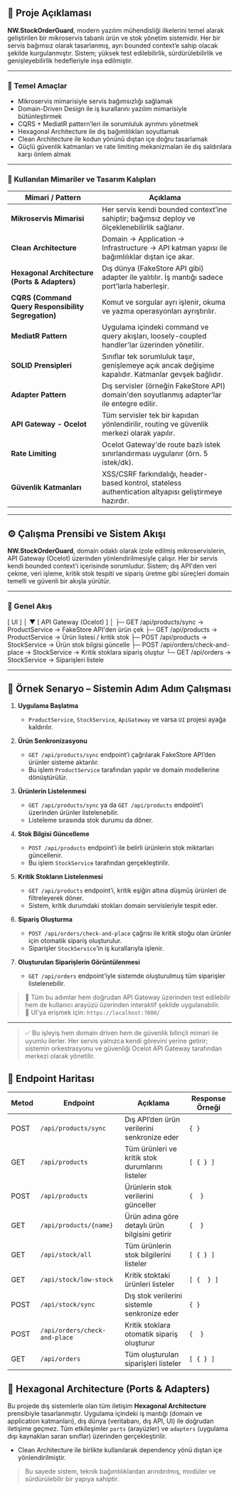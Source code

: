 ## 🧭 Proje Açıklaması

**NW.StockOrderGuard**, modern yazılım mühendisliği ilkelerini temel alarak geliştirilen bir mikroservis tabanlı ürün ve stok yönetim sistemidir. Her bir servis bağımsız olarak tasarlanmış, ayrı bounded context’e sahip olacak şekilde kurgulanmıştır. Sistem; yüksek test edilebilirlik, sürdürülebilirlik ve genişleyebilirlik hedefleriyle inşa edilmiştir.

---

### 🎯 Temel Amaçlar

- Mikroservis mimarisiyle servis bağımsızlığı sağlamak  
- Domain-Driven Design ile iş kurallarını yazılım mimarisiyle bütünleştirmek  
- CQRS + MediatR pattern’leri ile sorumluluk ayrımını yönetmek  
- Hexagonal Architecture ile dış bağımlılıkları soyutlamak  
- Clean Architecture ile kodun yönünü dıştan içe doğru tasarlamak  
- Güçlü güvenlik katmanları ve rate limiting mekanizmaları ile dış saldırılara karşı önlem almak  

---

### 🧱 Kullanılan Mimariler ve Tasarım Kalıpları

| Mimari / Pattern                               | Açıklama |
|------------------------------------------------|----------|
| **Mikroservis Mimarisi**                       | Her servis kendi bounded context’ine sahiptir; bağımsız deploy ve ölçeklenebilirlik sağlanır. |
| **Clean Architecture**                         | Domain → Application → Infrastructure → API katman yapısı ile bağımlılıklar dıştan içe akar. |
| **Hexagonal Architecture (Ports & Adapters)**  | Dış dünya (FakeStore API gibi) adapter ile yalıtılır. İş mantığı sadece port’larla haberleşir. |
| **CQRS (Command Query Responsibility Segregation)** | Komut ve sorgular ayrı işlenir, okuma ve yazma operasyonları ayrıştırılır. |
| **MediatR Pattern**                            | Uygulama içindeki command ve query akışları, loosely-coupled handler'lar üzerinden yönetilir. |
| **SOLID Prensipleri**                          | Sınıflar tek sorumluluk taşır, genişlemeye açık ancak değişime kapalıdır. Katmanlar gevşek bağlıdır. |
| **Adapter Pattern**                            | Dış servisler (örneğin FakeStore API) domain'den soyutlanmış adapter’lar ile entegre edilir. |
| **API Gateway - Ocelot**                       | Tüm servisler tek bir kapıdan yönlendirilir, routing ve güvenlik merkezi olarak yapılır. |
| **Rate Limiting**                              | Ocelot Gateway'de route bazlı istek sınırlandırması uygulanır (örn. 5 istek/dk). |
| **Güvenlik Katmanları**                        | XSS/CSRF farkındalığı, header-based kontrol, stateless authentication altyapısı geliştirmeye hazırdır. |

---
## ⚙️ Çalışma Prensibi ve Sistem Akışı

**NW.StockOrderGuard**, domain odaklı olarak izole edilmiş mikroservislerin, API Gateway (Ocelot) üzerinden yönlendirilmesiyle çalışır. Her bir servis kendi bounded context'i içerisinde sorumludur. Sistem; dış API'den veri çekme, veri işleme, kritik stok tespiti ve sipariş üretme gibi süreçleri domain temelli ve güvenli bir akışla yürütür.

---

### 🧭 Genel Akış
[ UI ] │ ▼ [ API Gateway (Ocelot) ] │ ├─ GET /api/products/sync              → ProductService  → FakeStore API'den ürün çek ├─ GET /api/products                   → ProductService  → Ürün listesi / kritik stok ├─ POST /api/products                  → StockService    → Ürün stok bilgisi güncelle ├─ POST /api/orders/check-and-place   → StockService    → Kritik stoklara sipariş oluştur └─ GET /api/orders                     → StockService    → Siparişleri listele

---

## 🧪 Örnek Senaryo – Sistemin Adım Adım Çalışması

1. **Uygulama Başlatma**  
   - `ProductService`, `StockService`, `ApiGateway` ve varsa `UI` projesi ayağa kaldırılır.

2. **Ürün Senkronizasyonu**  
   - `GET /api/products/sync` endpoint’i çağrılarak FakeStore API’den ürünler sisteme aktarılır.
   - Bu işlem `ProductService` tarafından yapılır ve domain modellerine dönüştürülür.

3. **Ürünlerin Listelenmesi**  
   - `GET /api/products/sync` ya da `GET /api/products` endpoint’i üzerinden ürünler listelenebilir.
   - Listeleme sırasında stok durumu da döner.

4. **Stok Bilgisi Güncelleme**  
   - `POST /api/products` endpoint’i ile belirli ürünlerin stok miktarları güncellenir.
   - Bu işlem `StockService` tarafından gerçekleştirilir.

5. **Kritik Stokların Listelenmesi**  
   - `GET /api/products` endpoint’i, kritik eşiğin altına düşmüş ürünleri de filtreleyerek döner.
   - Sistem, kritik durumdaki stokları domain servisleriyle tespit eder.

6. **Sipariş Oluşturma**  
   - `POST /api/orders/check-and-place` çağrısı ile kritik stoğu olan ürünler için otomatik sipariş oluşturulur.
   - Siparişler `StockService`’in iş kurallarıyla işlenir.

7. **Oluşturulan Siparişlerin Görüntülenmesi**  
   - `GET /api/orders` endpoint’iyle sistemde oluşturulmuş tüm siparişler listelenebilir.

> 🧩 Tüm bu adımlar hem doğrudan API Gateway üzerinden test edilebilir hem de kullanıcı arayüzü üzerinden interaktif şekilde uygulanabilir.  
> 🔗 UI'ya erişmek için: `https://localhost:7000/`

---

> ✅ Bu işleyiş hem domain driven hem de güvenlik bilinçli mimari ile uyumlu ilerler. Her servis yalnızca kendi görevini yerine getirir; sistemin orkestrasyonu ve güvenliği Ocelot API Gateway tarafından merkezi olarak yönetilir.


## 🧭 Endpoint Haritası

| Metod | Endpoint                             | Açıklama                                               | Response Örneği |
|-------|--------------------------------------|---------------------------------------------------------|------------------|
| POST  | `/api/products/sync`                 | Dış API’den ürün verilerini senkronize eder             | `{ }` |
| GET   | `/api/products`                      | Tüm ürünleri ve kritik stok durumlarını listeler        | `[ { } ]` |
| POST  | `/api/products`                      | Ürünlerin stok verilerini günceller                     | `{  }` |
| GET   | `/api/products/{name}`               | Ürün adına göre detaylı ürün bilgisini getirir          | `{  }` |
| GET   | `/api/stock/all`                     | Tüm ürünlerin stok bilgilerini listeler                 | `[ { } ]` |
| GET   | `/api/stock/low-stock`               | Kritik stoktaki ürünleri listeler                       | `[ {  } ]` |
| POST  | `/api/stock/sync`                    | Dış stok verilerini sistemle senkronize eder            | `{ }` |
| POST  | `/api/orders/check-and-place`        | Kritik stoklara otomatik sipariş oluşturur              | `{  }` |
| GET   | `/api/orders`                        | Tüm oluşturulan siparişleri listeler                    | `[ { } ]` |



## 🧱 Hexagonal Architecture (Ports & Adapters)

Bu projede dış sistemlerle olan tüm iletişim **Hexagonal Architecture** prensibiyle tasarlanmıştır. Uygulama içindeki iş mantığı (domain ve application katmanları), dış dünya (veritabanı, dış API, UI) ile doğrudan iletişime geçmez. Tüm etkileşimler `ports` (arayüzler) ve `adapters` (uygulama dışı kaynakları saran sınıflar) üzerinden gerçekleştirilir.
- Clean Architecture ile birlikte kullanılarak dependency yönü dıştan içe yönlendirilmiştir.
> Bu sayede sistem, teknik bağımlılıklardan arındırılmış, modüler ve sürdürülebilir bir yapıya sahiptir.

